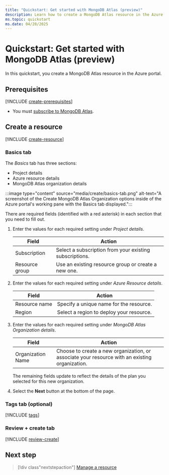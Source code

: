 ```yaml
---
title: "Quickstart: Get started with MongoDB Atlas (preview)"
description: Learn how to create a MongoDB Atlas resource in the Azure portal.
ms.topic: quickstart
ms.date: 04/28/2025
---
```


# Quickstart: Get started with MongoDB Atlas (preview)

In this quickstart, you create a MongoDB Atlas resource in the Azure portal. 

## Prerequisites

[!INCLUDE [create-prerequisites](../includes/create-prerequisites.md)]
- You must [subscribe to MongoDB Atlas](overview.md#subscribe-to-mongodb-atlas-preview).

## Create a resource

[!INCLUDE [create-resource](../includes/create-resource.md)]

### Basics tab

The *Basics* tab has three sections:

- Project details
- Azure resource details
- MongoDB Atlas organization details

:::image type="content" source="media/create/basics-tab.png" alt-text="A screenshot of the Create MongoDB Atlas Organization options inside of the Azure portal's working pane with the Basics tab displayed.":::

There are required fields (identified with a red asterisk) in each section that you need to fill out.

1. Enter the values for each required setting under *Project details*.

    | Field               | Action                                                    |
    |---------------------|-----------------------------------------------------------|
    | Subscription        | Select a subscription from your existing subscriptions.   |
    | Resource group      | Use an existing resource group or create a new one.       |

1. Enter the values for each required setting under *Azure Resource details*.

    | Field              | Action                                    |
    |--------------------|-------------------------------------------|
    | Resource name      | Specify a unique name for the resource.   |
    | Region             | Select a region to deploy your resource.  |

1. Enter the values for each required setting under *MongoDB Atlas Organization details*.

    | Field                  | Action                                                                                           |
    |------------------------|--------------------------------------------------------------------------------------------------|
    | Organization Name      | Choose to create a new organization, or associate your resource with an existing organization.   |

    The remaining fields update to reflect the details of the plan you selected for this new organization.

1. Select the **Next** button at the bottom of the page.

### Tags tab (optional)

[!INCLUDE [tags](../includes/tags.md)]

### Review + create tab

[!INCLUDE [review-create](../includes/review-create.md)]

## Next step

> [!div class"nextstepaction"]
> [Manage a resource](manage.md)


